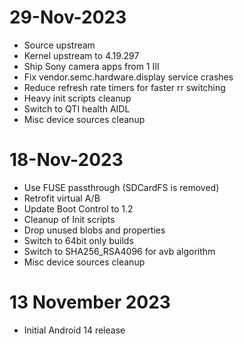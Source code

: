 # 29-Nov-2023
- Source upstream
- Kernel upstream to 4.19.297
- Ship Sony camera apps from 1 III
- Fix vendor.semc.hardware.display service crashes
- Reduce refresh rate timers for faster rr switching
- Heavy init scripts cleanup
- Switch to QTI health AIDL
- Misc device sources cleanup

# 18-Nov-2023
- Use FUSE passthrough (SDCardFS is removed)
- Retrofit virtual A/B
- Update Boot Control to 1.2
- Cleanup of Init scripts
- Drop unused blobs and properties
- Switch to 64bit only builds
- Switch to SHA256_RSA4096 for avb algorithm
- Misc device sources cleanup

# 13 November 2023
- Initial Android 14 release

